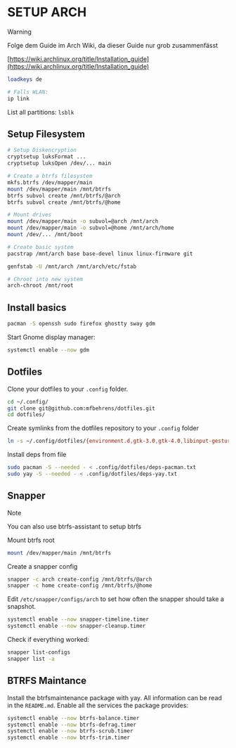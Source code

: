 # SETUP ARCH

> [!WARNING]
> Folge dem Guide im Arch Wiki, da dieser Guide nur grob zusammenfässt
>
> [https://wiki.archlinux.org/title/Installation_guide](https://wiki.archlinux.org/title/Installation_guide)

```sh
loadkeys de

# Falls WLAN:
ip link
```

List all partitions: `lsblk`

## Setup Filesystem

```sh
# Setup Diskencryption
cryptsetup luksFormat ...
cryptsetup luksOpen /dev/... main

# Create a btrfs filesystem
mkfs.btrfs /dev/mapper/main
mount /dev/mapper/main /mnt/btrfs
btrfs subvol create /mnt/btrfs/@arch
btrfs subvol create /mnt/btrfs/@home

# Mount drives
mount /dev/mapper/main -o subvol=@arch /mnt/arch
mount /dev/mapper/main -o subvol=@home /mnt/arch/home
mount /dev/... /mnt/boot

# Create basic system
pacstrap /mnt/arch base base-devel linux linux-firmware git 

genfstab -U /mnt/arch /mnt/arch/etc/fstab

# Chroot into new system
arch-chroot /mnt/root
```

## Install basics

```sh
pacman -S openssh sudo firefox ghostty sway gdm
```

Start Gnome display manager:

```sh
systemctl enable --now gdm
```

## Dotfiles

Clone your dotfiles to your `.config` folder.

```sh
cd ~/.config/
git clone git@github.com:mfbehrens/dotfiles.git
cd dotfiles/
```

Create symlinks from the dotfiles repository to your `.config` folder

```sh
ln -s ~/.config/dotfiles/{environment.d,gtk-3.0,gtk-4.0,libinput-gestures,mako,rofi,scripts,sway,swaylock,waybar,wlsunset,mimeapps.list,user-dirs.dirs,user-dirs.locale} ~/.config
```

Install deps from file

```sh
sudo pacman -S --needed - < .config/dotfiles/deps-pacman.txt
sudo yay -S --needed - < .config/dotfiles/deps-yay.txt
```

## Snapper

> [!NOTE]
> You can also use btrfs-assistant to setup btrfs

Mount btrfs root

```sh
mount /dev/mapper/main /mnt/btrfs
```

Create a snapper config

```sh
snapper -c arch create-config /mnt/btrfs/@arch
snapper -c home create-config /mnt/btrfs/@home
```

Edit `/etc/snapper/configs/arch` to set how often the snapper should take a snapshot.

```sh
systemctl enable --now snapper-timeline.timer
systemctl enable --now snapper-cleanup.timer
```

Check if everything worked:

```sh
snapper list-configs
snapper list -a
```

## BTRFS Maintance

Install the btrfsmaintenance package with yay. All information can be read in the `README.md`.
Enable all the services the package provides:

```sh
systemctl enable --now btrfs-balance.timer
systemctl enable --now btrfs-defrag.timer
systemctl enable --now btrfs-scrub.timer
systemctl enable --now btrfs-trim.timer
```
